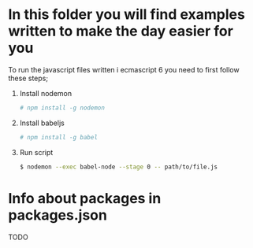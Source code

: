
# In this folder you will find examples written to make the day easier for you

To run the javascript files written i ecmascript 6 you need to first follow these steps;

1. Install nodemon
    ```bash
    # npm install -g nodemon
    ```
2. Install babeljs
   ```bash
   # npm install -g babel
   ```
3. Run script
   ```bash
   $ nodemon --exec babel-node --stage 0 -- path/to/file.js
   ```
   
   
 # Info about packages in packages.json
 
 TODO
